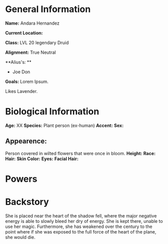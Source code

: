 # General Information
**Name:** Andara Hernandez

**Current Location:**

**Class:** LVL 20 legendary Druid

**Alignment:** True Neutral

**Alius's: **
- Joe Don

**Goals:** Lorem Ipsum.

Likes Lavender.

# Biological Information
**Age:** XX
**Species:** Plant person (ex-human)
**Accent:**
**Sex:** 

## Appearence:
Person covered in wilted flowers that were once in bloom. 
**Height:**
**Race:** 
**Hair:** 
**Skin Color:** 
**Eyes:**
**Facial Hair:** 

# Powers

# Backstory
She is placed near the heart of the shadow fell, where the major negative energy is able to slowly bleed her dry of energy. She is kept there, unable to use her magic. Furthermore, she has weakened over the century to the point where if she was exposed to the full force of the heart of the plane, she would die.



